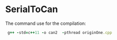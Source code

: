 # SerialToCan
The command use for the compilation:
```ruby
 g++ -std=c++11 -o can2  -pthread originOne.cpp
 ```
